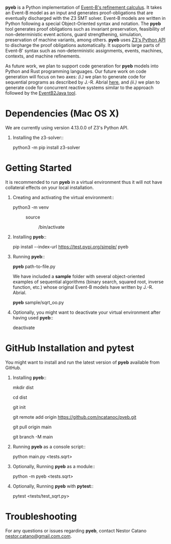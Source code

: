 **pyeb** is a Python implementation of
[Event-B's refinement calculus](https://www.amazon.com/Modeling-Event-B-Jean-Raymond-Abrial-ebook/dp/B00AKE1X6G/ref=sr_1_1?crid=Z3EK47C5ZPF8&dib=eyJ2IjoiMSJ9.y0_vyeR7jV-Oj4yF28ueHqqWE4mUkUqg81kXg-hMs97kgOTibmPyedfD24D51HmTqaXOd2JLhxAksYcjCpzp-IUu_2AAJKqzVyfaQLYmIE7b4gSU4d10tXBra1KZDW39byq9804lBnqJWuDMmKzue46_K8qDg29UojbXh3SJDB_NZ8dJNo5ahtap-gjsQmm4x2BLPLaRx2tg27MV4kFiJ31vRq_UyuN0f228qOM8tVE.Bd9FAFBQWGvOHRObi6YOT0L772WFbXVPzFKBFbTY3wM&dib_tag=se&keywords=abrial&qid=1712764662&s=books&sprefix=abrial%2Cstripbooks-intl-ship%2C240&sr=1-1). It takes an Event-B model as an input and generates proof-obligations that are eventually discharged with the Z3 SMT solver. Event-B models are written in Python following a special Object-Oriented syntax and notation. The **pyeb** tool generates proof obligations such as invariant preservation, feasibility of non-deterministic event actions, guard strengthening, simulation, preservation of machine variants, among others.  **pyeb** uses [Z3's Python API](https://z3prover.github.io/api/html/namespacez3py.html) to discharge the proof obligations automatically. It supports large parts of Event-B' syntax such as non-deterministic assignments, events, machines, contexts, and machine refinements.

As future work, we plan to support code generation for **pyeb** models into Python and Rust programming languages. Our future work on code generation will focus on two axes: *(i.)* we plan to generate code for sequential programs as described by J.-R. Abrial [here](https://web-archive.southampton.ac.uk/deploy-eprints.ecs.soton.ac.uk/122/), and *(ii.)* we plan to generate code for concurrent reactive systems similar to the approach followed by the [EventB2Java tool](https://link.springer.com/article/10.1007/s10009-015-0381-2).


Dependencies (Mac OS X)
===================================

We are currently using version 4.13.0.0 of Z3's Python API.

1.  Installing the z3-solver::
      
      python3 -m pip install z3-solver

      
Getting Started
===============

It is recommended to run **pyeb** in a virtual environment thus it will not have collateral effects on your local installation. 

1.  Creating and activating the virtual environment::
      
      python3 -m venv <DIR>
	  
      source <DIR>/bin/activate

2.  Installing **pyeb**::
      
      pip install --index-url https://test.pypi.org/simple/ pyeb

3.  Running **pyeb**::

	**pyeb** path-to-file.py

	We have included a **sample** folder with several object-oriented
examples of sequential algorithms (binary search, squared root,
inverse function, etc.) whose original Event-B models have written by J.-R. Abrial.
      
      **pyeb** sample/sqrt_oo.py

4.  Optionally, you might want to deactivate your virtual environment
    after having used **pyeb**::
      
      deactivate


GitHub Installation and pytest
===================================

You might want to install and run the latest version of **pyeb** available from GitHub.

1.  Installing **pyeb**::
      
      mkdir dist
      
      cd dist

      git init

      git remote add origin https://github.com/ncatanoc/pyeb.git

      git pull origin main
      
      git branch -M main

2.  Running **pyeb** as a console script::
      
      python main.py <tests.sqrt>

3.  Optionally,  Running **pyeb** as a module::
      
      python -m pyeb <tests.sqrt>

4.  Optionally,  Running **pyeb** with **pytest**::
      
      pytest  <tests/test_sqrt.py>

   
Troubleshooting
=======================

For any questions or issues regarding **pyeb**, contact Nestor Catano [nestor.catano@gmail.com.com](mailto:nestor.catano@gmail.com).
